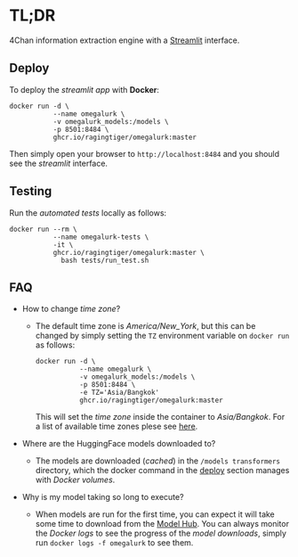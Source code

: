# TL;DR
4Chan information extraction engine with a [Streamlit](http://streamlit.io)
interface.


## Deploy
To deploy the *streamlit app* with **Docker**:
```
docker run -d \
           --name omegalurk \
           -v omegalurk_models:/models \
           -p 8501:8484 \
           ghcr.io/ragingtiger/omegalurk:master
```
Then simply open your browser to `http://localhost:8484` and you
should see the *streamlit* interface.

## Testing
Run the *automated tests* locally as follows:
```
docker run --rm \
           --name omegalurk-tests \
           -it \
           ghcr.io/ragingtiger/omegalurk:master \
             bash tests/run_test.sh
```

## FAQ
+ How to change *time zone*?
  - The default time zone is *America/New_York*, but this can be changed
    by simply setting the `TZ` environment variable on `docker run` as
    follows:
    ```
    docker run -d \
               --name omegalurk \
               -v omegalurk_models:/models \
               -p 8501:8484 \
               -e TZ='Asia/Bangkok'
               ghcr.io/ragingtiger/omegalurk:master
    ```
    This will set the *time zone* inside the container to *Asia/Bangkok*. For
    a list of available time zones plese see
    [here](https://en.wikipedia.org/wiki/List_of_tz_database_time_zones).
+ Where are the HuggingFace models downloaded to?
  - The models are downloaded (*cached*) in the `/models transformers`
    directory, which the docker command in the [deploy](#deploy) section
    manages with *Docker volumes*.

+ Why is my model taking so long to execute?
  - When models are run for the first time, you can expect it will take some
    time to download from the
    [Model Hub](https://huggingface.co/docs/hub/models-the-hub). You can
    always monitor the *Docker logs* to see the progress of the *model
    downloads*, simply run `docker logs -f omegalurk` to see them.
